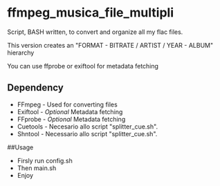 # ffmpeg_musica_file_multipli
Script, BASH written, to convert and organize all my flac files.

This version creates an "FORMAT - BITRATE / ARTIST / YEAR - ALBUM" 
hierarchy

You can use ffprobe or exiftool for metadata fetching

## Dependency
* FFmpeg - Used for converting files
* Exiftool - *Optional* Metadata fetching
* FFprobe - *Optional* Metadata fetching
* Cuetools - Necesario allo script "splitter_cue.sh".
* Shntool - Necessario allo script "splitter_cue.sh".

##Usage
* Firsly run config.sh
* Then main.sh
* Enjoy
